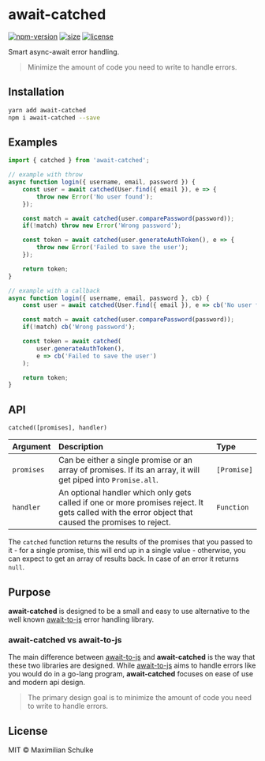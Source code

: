 # await-catched

[![npm-version][npm-image]][npm-url]
[![size][size-badge]][npm-url]
[![license][license-badge]][github-url]

Smart async-await error handling.

> Minimize the amount of code you need to write to handle errors.

## Installation

```bash
yarn add await-catched
npm i await-catched --save
```

## Examples

```javascript
import { catched } from 'await-catched';

// example with throw
async function login({ username, email, password }) {
    const user = await catched(User.find({ email }), e => {
        throw new Error('No user found');
    });

    const match = await catched(user.comparePassword(password));
    if(!match) throw new Error('Wrong password');

    const token = await catched(user.generateAuthToken(), e => {
        throw new Error('Failed to save the user');
    });

    return token;
}

// example with a callback
async function login({ username, email, password }, cb) {
    const user = await catched(User.find({ email }), e => cb('No user found'));

    const match = await catched(user.comparePassword(password));
    if(!match) cb('Wrong password');

    const token = await catched(
        user.generateAuthToken(), 
        e => cb('Failed to save the user')
    );

    return token;
}
```


## API

`catched([promises], handler)`

| Argument   | Description                                                                                                                                          | Type        |
|:-----------|:-----------------------------------------------------------------------------------------------------------------------------------------------------|:------------|
| `promises` | Can be either a single promise or an array of promises. If its an array, it will get piped into `Promise.all`.                                        | `[Promise]` |
| `handler`  | An optional handler which only gets called if one or more promises reject. It gets called with the error object that caused the promises to reject. | `Function`  |

The `catched` function returns the results of the promises that you passed to it - for a single promise, this will end up in a single value - otherwise, you can expect to get an array of results back. In case of an error it returns `null`.

## Purpose

**await-catched** is designed to be a small and easy to use alternative to the well known [await-to-js][await-to-js-url] error handling library. 

### await-catched vs await-to-js

The main difference between [await-to-js][await-to-js-url] and **await-catched** is the way that these two libraries are designed. While [await-to-js][await-to-js-url] aims to handle errors like you would do in a go-lang program, **await-catched** focuses on ease of use and modern api design.

> The primary design goal is to minimize the amount of code you need to write to handle errors.

## License
MIT © Maximilian Schulke

[github-url]: https://www.github.com/schulke-214/await-catched
[npm-url]: https://npmjs.org/package/await-catched
[npm-image]: https://img.shields.io/npm/v/await-catched

[size-badge]: https://img.shields.io/bundlephobia/min/await-catched
[license-badge]: https://img.shields.io/github/license/schulke-214/await-catched
[download-badge]: https://img.shields.io/npm/dm/await-catched

[await-to-js-url]: https://github.com/scopsy/await-to-js